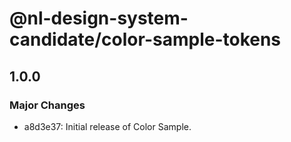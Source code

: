 # @nl-design-system-candidate/color-sample-tokens

## 1.0.0

### Major Changes

- a8d3e37: Initial release of Color Sample.
